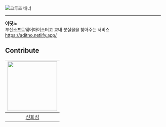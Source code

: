 ![크루즈 배너](https://github.com/user-attachments/assets/79bdda8b-f1a5-4712-b59f-3326b34a0624)

---
<b>어딧노</b> <br>
부산소프트웨어마이스터고 교내 분실물을 찾아주는 서비스 <br>
https://aditno.netlify.app/


## Contribute
|<img src="https://avatars.githubusercontent.com/u/128358820?v=4" width="160">|
|:-:|
|[신희성](https://github.com/huise0ng)|

